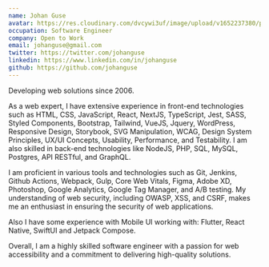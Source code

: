 ```yaml
---
name: Johan Guse
avatar: https://res.cloudinary.com/dvcywi3uf/image/upload/v1652237380/pics/me-4x4.jpg
occupation: Software Engineer
company: Open to Work
email: johanguse@gmail.com
twitter: https://twitter.com/johanguse
linkedin: https://www.linkedin.com/in/johanguse
github: https://github.com/johanguse
---
```


Developing web solutions since 2006.

As a web expert, I have extensive experience in front-end technologies such as HTML, CSS, JavaScript, React, NextJS, TypeScript, Jest, SASS, Styled Components, Bootstrap, Tailwind, VueJS, Jquery, WordPress, Responsive Design, Storybook, SVG Manipulation, WCAG, Design System Principles, UX/UI Concepts, Usability, Performance, and Testability. I am also skilled in back-end technologies like NodeJS, PHP, SQL, MySQL, Postgres, API RESTful, and GraphQL.

I am proficient in various tools and technologies such as Git, Jenkins, Github Actions, Webpack, Gulp, Core Web Vitals, Figma, Adobe XD, Photoshop, Google Analytics, Google Tag Manager, and A/B testing. My understanding of web security, including OWASP, XSS, and CSRF, makes me an enthusiast in ensuring the security of web applications.

Also I have some experience with Mobile UI working with: Flutter, React Native, SwiftUI and Jetpack Compose.

Overall, I am a highly skilled software engineer with a passion for web accessibility and a commitment to delivering high-quality solutions.
